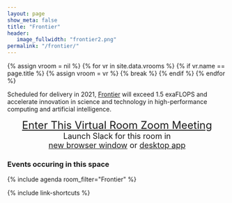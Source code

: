 ```yaml
---
layout: page
show_meta: false
title: "Frontier"
header:
   image_fullwidth: "frontier2.png"
permalink: "/frontier/"
---
```

{% assign vroom = nil %}
{% for vr in site.data.vrooms %}
  {% if vr.name == page.title %}
    {% assign vroom = vr %}
    {% break %}
  {% endif %}
{% endfor %}

Scheduled for delivery in 2021, [Frontier]({{vroom.webinfo}}) will exceed 1.5 exaFLOPS and accelerate
innovation in science and technology in high-performance computing and artificial intelligence. 

<center style="font-size:24px"><a href="{{vroom.zoom_link}}">Enter This Virtual Room Zoom Meeting</a></center>
<center style="font-size:18px">Launch Slack for this room in<br><a href="{{vroom.slackweb}}" onclick="window.open(this.href,'newwindow','width=600,height=900'); return false;">new browser window</a> or <a href="{{vroom.slackapp}}">desktop app</a></center>

### Events occuring in this space

{% include agenda room_filter="Frontier" %}

{% include link-shortcuts %}
